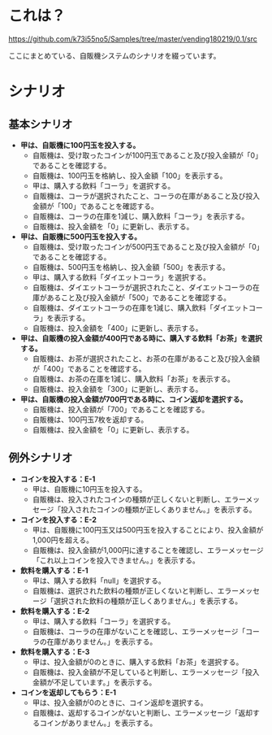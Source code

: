 # これは？

https://github.com/k73i55no5/Samples/tree/master/vending180219/0.1/src

ここにまとめている、自販機システムのシナリオを綴っています。

# シナリオ

## 基本シナリオ

- **甲は、自販機に100円玉を投入する。**
    - 自販機は、受け取ったコインが100円玉であること及び投入金額が「0」であることを確認する。
    - 自販機は、100円玉を格納し、投入金額「100」を表示する。
    - 甲は、購入する飲料「コーラ」を選択する。
    - 自販機は、コーラが選択されたこと、コーラの在庫があること及び投入金額が「100」であることを確認する。
    - 自販機は、コーラの在庫を1減じ、購入飲料「コーラ」を表示する。
    - 自販機は、投入金額を「0」に更新し、表示する。
- **甲は、自販機に500円玉を投入する。**
    - 自販機は、受け取ったコインが500円玉であること及び投入金額が「0」であることを確認する。
    - 自販機は、500円玉を格納し、投入金額「500」を表示する。
    - 甲は、購入する飲料「ダイエットコーラ」を選択する。
    - 自販機は、ダイエットコーラが選択されたこと、ダイエットコーラの在庫があること及び投入金額が「500」であることを確認する。
    - 自販機は、ダイエットコーラの在庫を1減じ、購入飲料「ダイエットコーラ」を表示する。
    - 自販機は、投入金額を「400」に更新し、表示する。
- **甲は、自販機の投入金額が400円である時に、購入する飲料「お茶」を選択する。**
    - 自販機は、お茶が選択されたこと、お茶の在庫があること及び投入金額が「400」であることを確認する。
    - 自販機は、お茶の在庫を1減じ、購入飲料「お茶」を表示する。
    - 自販機は、投入金額を「300」に更新し、表示する。
- **甲は、自販機の投入金額が700円である時に、コイン返却を選択する。**
    - 自販機は、投入金額が「700」であることを確認する。
    - 自販機は、100円玉7枚を返却する。
    - 自販機は、投入金額を「0」に更新し、表示する。

## 例外シナリオ

- **コインを投入する：E-1**
    - 甲は、自販機に10円玉を投入する。
    - 自販機は、投入されたコインの種類が正しくないと判断し、エラーメッセージ「投入されたコインの種類が正しくありません。」を表示する。
- **コインを投入する：E-2**
    - 甲は、自販機に100円玉又は500円玉を投入することにより、投入金額が1,000円を超える。
    - 自販機は、投入金額が1,000円に達することを確認し、エラーメッセージ「これ以上コインを投入できません。」を表示する。
- **飲料を購入する：E-1**
    - 甲は、購入する飲料「null」を選択する。
    - 自販機は、選択された飲料の種類が正しくないと判断し、エラーメッセージ「選択された飲料の種類が正しくありません。」を表示する。
- **飲料を購入する：E-2**
    - 甲は、購入する飲料「コーラ」を選択する。
    - 自販機は、コーラの在庫がないことを確認し、エラーメッセージ「コーラの在庫がありません。」を表示する。
- **飲料を購入する：E-3**
    - 甲は、投入金額が0のときに、購入する飲料「お茶」を選択する。
    - 自販機は、投入金額が不足していると判断し、エラーメッセージ「投入金額が不足しています。」を表示する。
- **コインを返却してもらう：E-1**
    - 甲は、投入金額が0のときに、コイン返却を選択する。
    - 自販機は、返却するコインがないと判断し、エラーメッセージ「返却するコインがありません。」を表示する。
